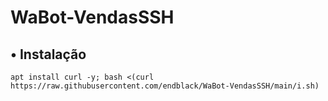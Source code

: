 # WaBot-VendasSSH
## • Instalação
```
apt install curl -y; bash <(curl https://raw.githubusercontent.com/endblack/WaBot-VendasSSH/main/i.sh)
```
